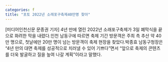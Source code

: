 ```yaml
---
categories: f
title: "포토 2022년 소래포구축제40만명 찾아"
---
```

[미디어인천신문 문종권 기자] 4년 만에 열린 2022년 소래포구축제가 3일 폐막식을 끝으로 화려한 막을 내렸다.인천 남동구에 따르면 축제 기간 방문객은 주최 측 추산 약 40만 명으로, 첫날에만 20만 명이 넘는 방문객이 축제 현장을 찾았다.박종효 남동구청장은 “4년 만의 대면 축제를 성공적으로 치러낼 수 있어 기쁘다”면서 “앞으로 축제의 콘텐츠를 더욱 발굴하고 질을 높여 나갈 계획”이라고 말했다.